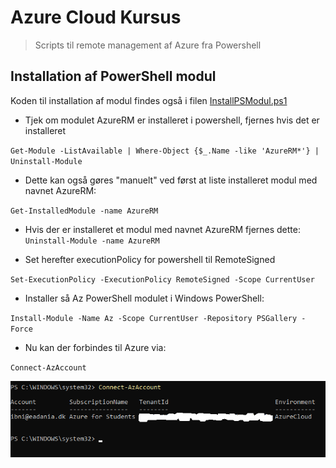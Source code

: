 # Azure Cloud Kursus 
>Scripts til remote management af Azure fra Powershell
## Installation af PowerShell modul
Koden til installation af modul findes også i filen [InstallPSModul.ps1](https://github.com/ibhelmer/AzureCloudKursus/blob/main/InstallPSModul.ps1)

* Tjek om modulet AzureRM er installeret i powershell, fjernes hvis det er installeret

`Get-Module -ListAvailable | Where-Object {$_.Name -like 'AzureRM*'} | Uninstall-Module`

* Dette kan også gøres "manuelt" ved først at liste installeret modul med navnet AzureRM:

`Get-InstalledModule -name AzureRM`

* Hvis der er installeret et modul med navnet AzureRM fjernes dette:
`Uninstall-Module -name AzureRM`

* Set herefter executionPolicy for powershell til RemoteSigned 

`Set-ExecutionPolicy -ExecutionPolicy RemoteSigned -Scope CurrentUser`

* Installer så Az PowerShell modulet i Windows PowerShell:

`Install-Module -Name Az -Scope CurrentUser -Repository PSGallery -Force`

* Nu kan der forbindes til Azure via:

`Connect-AzAccount`

![Screenshot af oprette forbindelse](https://github.com/ibhelmer/AzureCloudKursus/blob/main/images/ConnectAZ.png)

##